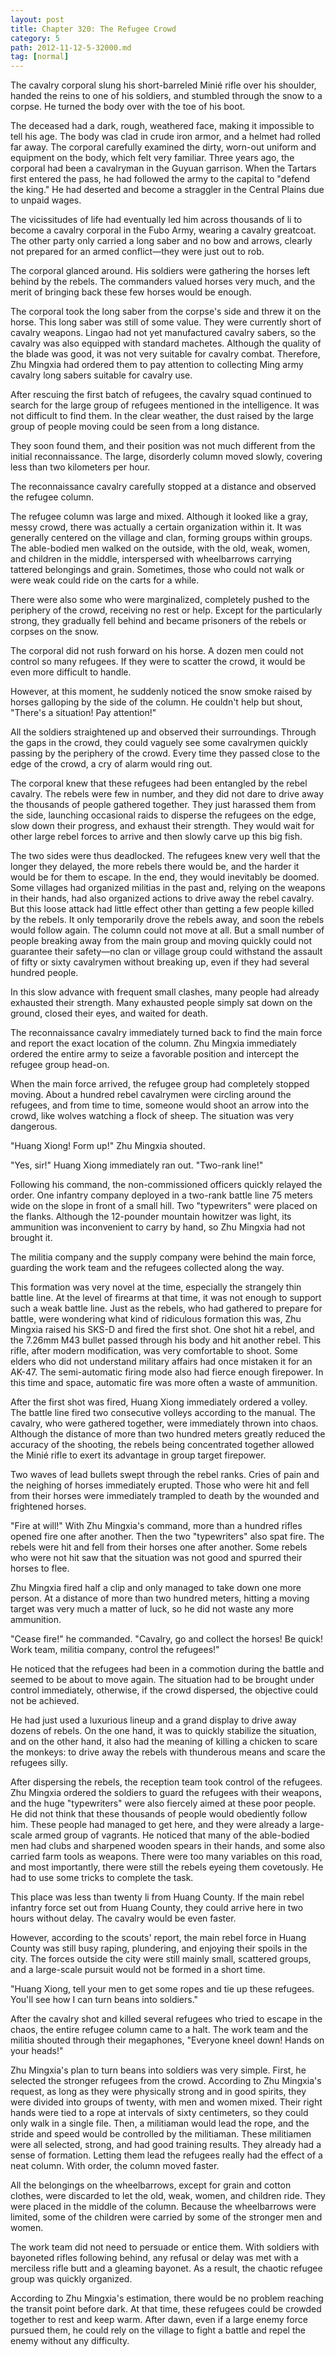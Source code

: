 ```yaml
---
layout: post
title: Chapter 320: The Refugee Crowd
category: 5
path: 2012-11-12-5-32000.md
tag: [normal]
---
```


The cavalry corporal slung his short-barreled Minié rifle over his shoulder, handed the reins to one of his soldiers, and stumbled through the snow to a corpse. He turned the body over with the toe of his boot.

The deceased had a dark, rough, weathered face, making it impossible to tell his age. The body was clad in crude iron armor, and a helmet had rolled far away. The corporal carefully examined the dirty, worn-out uniform and equipment on the body, which felt very familiar. Three years ago, the corporal had been a cavalryman in the Guyuan garrison. When the Tartars first entered the pass, he had followed the army to the capital to "defend the king." He had deserted and become a straggler in the Central Plains due to unpaid wages.

The vicissitudes of life had eventually led him across thousands of li to become a cavalry corporal in the Fubo Army, wearing a cavalry greatcoat. The other party only carried a long saber and no bow and arrows, clearly not prepared for an armed conflict—they were just out to rob.

The corporal glanced around. His soldiers were gathering the horses left behind by the rebels. The commanders valued horses very much, and the merit of bringing back these few horses would be enough.

The corporal took the long saber from the corpse's side and threw it on the horse. This long saber was still of some value. They were currently short of cavalry weapons. Lingao had not yet manufactured cavalry sabers, so the cavalry was also equipped with standard machetes. Although the quality of the blade was good, it was not very suitable for cavalry combat. Therefore, Zhu Mingxia had ordered them to pay attention to collecting Ming army cavalry long sabers suitable for cavalry use.

After rescuing the first batch of refugees, the cavalry squad continued to search for the large group of refugees mentioned in the intelligence. It was not difficult to find them. In the clear weather, the dust raised by the large group of people moving could be seen from a long distance.

They soon found them, and their position was not much different from the initial reconnaissance. The large, disorderly column moved slowly, covering less than two kilometers per hour.

The reconnaissance cavalry carefully stopped at a distance and observed the refugee column.

The refugee column was large and mixed. Although it looked like a gray, messy crowd, there was actually a certain organization within it. It was generally centered on the village and clan, forming groups within groups. The able-bodied men walked on the outside, with the old, weak, women, and children in the middle, interspersed with wheelbarrows carrying tattered belongings and grain. Sometimes, those who could not walk or were weak could ride on the carts for a while.

There were also some who were marginalized, completely pushed to the periphery of the crowd, receiving no rest or help. Except for the particularly strong, they gradually fell behind and became prisoners of the rebels or corpses on the snow.

The corporal did not rush forward on his horse. A dozen men could not control so many refugees. If they were to scatter the crowd, it would be even more difficult to handle.

However, at this moment, he suddenly noticed the snow smoke raised by horses galloping by the side of the column. He couldn't help but shout, "There's a situation! Pay attention!"

All the soldiers straightened up and observed their surroundings. Through the gaps in the crowd, they could vaguely see some cavalrymen quickly passing by the periphery of the crowd. Every time they passed close to the edge of the crowd, a cry of alarm would ring out.

The corporal knew that these refugees had been entangled by the rebel cavalry. The rebels were few in number, and they did not dare to drive away the thousands of people gathered together. They just harassed them from the side, launching occasional raids to disperse the refugees on the edge, slow down their progress, and exhaust their strength. They would wait for other large rebel forces to arrive and then slowly carve up this big fish.

The two sides were thus deadlocked. The refugees knew very well that the longer they delayed, the more rebels there would be, and the harder it would be for them to escape. In the end, they would inevitably be doomed. Some villages had organized militias in the past and, relying on the weapons in their hands, had also organized actions to drive away the rebel cavalry. But this loose attack had little effect other than getting a few people killed by the rebels. It only temporarily drove the rebels away, and soon the rebels would follow again. The column could not move at all. But a small number of people breaking away from the main group and moving quickly could not guarantee their safety—no clan or village group could withstand the assault of fifty or sixty cavalrymen without breaking up, even if they had several hundred people.

In this slow advance with frequent small clashes, many people had already exhausted their strength. Many exhausted people simply sat down on the ground, closed their eyes, and waited for death.

The reconnaissance cavalry immediately turned back to find the main force and report the exact location of the column. Zhu Mingxia immediately ordered the entire army to seize a favorable position and intercept the refugee group head-on.

When the main force arrived, the refugee group had completely stopped moving. About a hundred rebel cavalrymen were circling around the refugees, and from time to time, someone would shoot an arrow into the crowd, like wolves watching a flock of sheep. The situation was very dangerous.

"Huang Xiong! Form up!" Zhu Mingxia shouted.

"Yes, sir!" Huang Xiong immediately ran out. "Two-rank line!"

Following his command, the non-commissioned officers quickly relayed the order. One infantry company deployed in a two-rank battle line 75 meters wide on the slope in front of a small hill. Two "typewriters" were placed on the flanks. Although the 12-pounder mountain howitzer was light, its ammunition was inconvenient to carry by hand, so Zhu Mingxia had not brought it.

The militia company and the supply company were behind the main force, guarding the work team and the refugees collected along the way.

This formation was very novel at the time, especially the strangely thin battle line. At the level of firearms at that time, it was not enough to support such a weak battle line. Just as the rebels, who had gathered to prepare for battle, were wondering what kind of ridiculous formation this was, Zhu Mingxia raised his SKS-D and fired the first shot. One shot hit a rebel, and the 7.26mm M43 bullet passed through his body and hit another rebel. This rifle, after modern modification, was very comfortable to shoot. Some elders who did not understand military affairs had once mistaken it for an AK-47. The semi-automatic firing mode also had fierce enough firepower. In this time and space, automatic fire was more often a waste of ammunition.

After the first shot was fired, Huang Xiong immediately ordered a volley. The battle line fired two consecutive volleys according to the manual. The cavalry, who were gathered together, were immediately thrown into chaos. Although the distance of more than two hundred meters greatly reduced the accuracy of the shooting, the rebels being concentrated together allowed the Minié rifle to exert its advantage in group target firepower.

Two waves of lead bullets swept through the rebel ranks. Cries of pain and the neighing of horses immediately erupted. Those who were hit and fell from their horses were immediately trampled to death by the wounded and frightened horses.

"Fire at will!" With Zhu Mingxia's command, more than a hundred rifles opened fire one after another. Then the two "typewriters" also spat fire. The rebels were hit and fell from their horses one after another. Some rebels who were not hit saw that the situation was not good and spurred their horses to flee.

Zhu Mingxia fired half a clip and only managed to take down one more person. At a distance of more than two hundred meters, hitting a moving target was very much a matter of luck, so he did not waste any more ammunition.

"Cease fire!" he commanded. "Cavalry, go and collect the horses! Be quick! Work team, militia company, control the refugees!"

He noticed that the refugees had been in a commotion during the battle and seemed to be about to move again. The situation had to be brought under control immediately, otherwise, if the crowd dispersed, the objective could not be achieved.

He had just used a luxurious lineup and a grand display to drive away dozens of rebels. On the one hand, it was to quickly stabilize the situation, and on the other hand, it also had the meaning of killing a chicken to scare the monkeys: to drive away the rebels with thunderous means and scare the refugees silly.

After dispersing the rebels, the reception team took control of the refugees. Zhu Mingxia ordered the soldiers to guard the refugees with their weapons, and the huge "typewriters" were also fiercely aimed at these poor people. He did not think that these thousands of people would obediently follow him. These people had managed to get here, and they were already a large-scale armed group of vagrants. He noticed that many of the able-bodied men had clubs and sharpened wooden spears in their hands, and some also carried farm tools as weapons. There were too many variables on this road, and most importantly, there were still the rebels eyeing them covetously. He had to use some tricks to complete the task.

This place was less than twenty li from Huang County. If the main rebel infantry force set out from Huang County, they could arrive here in two hours without delay. The cavalry would be even faster.

However, according to the scouts' report, the main rebel force in Huang County was still busy raping, plundering, and enjoying their spoils in the city. The forces outside the city were still mainly small, scattered groups, and a large-scale pursuit would not be formed in a short time.

"Huang Xiong, tell your men to get some ropes and tie up these refugees. You'll see how I can turn beans into soldiers."

After the cavalry shot and killed several refugees who tried to escape in the chaos, the entire refugee column came to a halt. The work team and the militia shouted through their megaphones, "Everyone kneel down! Hands on your heads!"

Zhu Mingxia's plan to turn beans into soldiers was very simple. First, he selected the stronger refugees from the crowd. According to Zhu Mingxia's request, as long as they were physically strong and in good spirits, they were divided into groups of twenty, with men and women mixed. Their right hands were tied to a rope at intervals of sixty centimeters, so they could only walk in a single file. Then, a militiaman would lead the rope, and the stride and speed would be controlled by the militiaman. These militiamen were all selected, strong, and had good training results. They already had a sense of formation. Letting them lead the refugees really had the effect of a neat column. With order, the column moved faster.

All the belongings on the wheelbarrows, except for grain and cotton clothes, were discarded to let the old, weak, women, and children ride. They were placed in the middle of the column. Because the wheelbarrows were limited, some of the children were carried by some of the stronger men and women.

The work team did not need to persuade or entice them. With soldiers with bayoneted rifles following behind, any refusal or delay was met with a merciless rifle butt and a gleaming bayonet. As a result, the chaotic refugee group was quickly organized.

According to Zhu Mingxia's estimation, there would be no problem reaching the transit point before dark. At that time, these refugees could be crowded together to rest and keep warm. After dawn, even if a large enemy force pursued them, he could rely on the village to fight a battle and repel the enemy without any difficulty.
